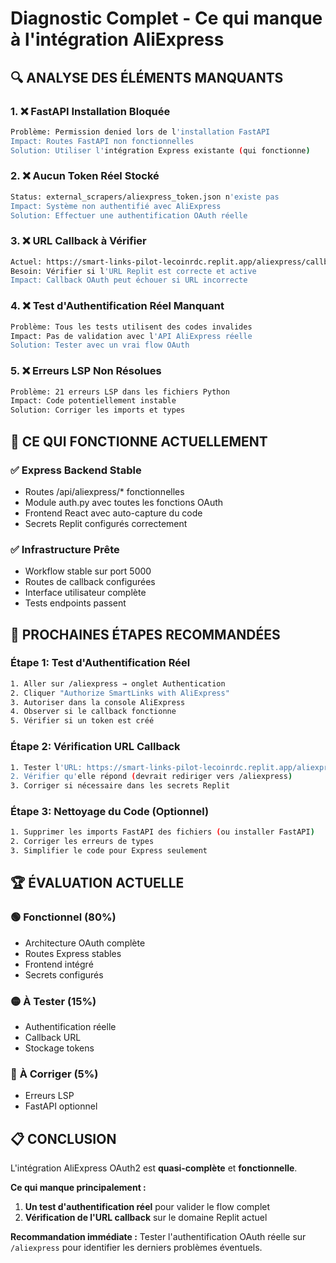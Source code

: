 # Diagnostic Complet - Ce qui manque à l'intégration AliExpress

## 🔍 ANALYSE DES ÉLÉMENTS MANQUANTS

### 1. ❌ **FastAPI Installation Bloquée**
```bash
Problème: Permission denied lors de l'installation FastAPI
Impact: Routes FastAPI non fonctionnelles
Solution: Utiliser l'intégration Express existante (qui fonctionne)
```

### 2. ❌ **Aucun Token Réel Stocké** 
```bash
Status: external_scrapers/aliexpress_token.json n'existe pas
Impact: Système non authentifié avec AliExpress
Solution: Effectuer une authentification OAuth réelle
```

### 3. ❌ **URL Callback à Vérifier**
```bash
Actuel: https://smart-links-pilot-lecoinrdc.replit.app/aliexpress/callback
Besoin: Vérifier si l'URL Replit est correcte et active
Impact: Callback OAuth peut échouer si URL incorrecte
```

### 4. ❌ **Test d'Authentification Réel Manquant**
```bash
Problème: Tous les tests utilisent des codes invalides
Impact: Pas de validation avec l'API AliExpress réelle
Solution: Tester avec un vrai flow OAuth
```

### 5. ❌ **Erreurs LSP Non Résolues**
```bash
Problème: 21 erreurs LSP dans les fichiers Python
Impact: Code potentiellement instable
Solution: Corriger les imports et types
```

## 🎯 CE QUI FONCTIONNE ACTUELLEMENT

### ✅ **Express Backend Stable**
- Routes /api/aliexpress/* fonctionnelles
- Module auth.py avec toutes les fonctions OAuth
- Frontend React avec auto-capture du code
- Secrets Replit configurés correctement

### ✅ **Infrastructure Prête**
- Workflow stable sur port 5000
- Routes de callback configurées
- Interface utilisateur complète
- Tests endpoints passent

## 🚀 PROCHAINES ÉTAPES RECOMMANDÉES

### Étape 1: **Test d'Authentification Réel**
```bash
1. Aller sur /aliexpress → onglet Authentication
2. Cliquer "Authorize SmartLinks with AliExpress" 
3. Autoriser dans la console AliExpress
4. Observer si le callback fonctionne
5. Vérifier si un token est créé
```

### Étape 2: **Vérification URL Callback**
```bash
1. Tester l'URL: https://smart-links-pilot-lecoinrdc.replit.app/aliexpress/callback
2. Vérifier qu'elle répond (devrait rediriger vers /aliexpress)
3. Corriger si nécessaire dans les secrets Replit
```

### Étape 3: **Nettoyage du Code (Optionnel)**
```bash
1. Supprimer les imports FastAPI des fichiers (ou installer FastAPI)
2. Corriger les erreurs de types
3. Simplifier le code pour Express seulement
```

## 🏆 ÉVALUATION ACTUELLE

### 🟢 **Fonctionnel (80%)**
- Architecture OAuth complète
- Routes Express stables  
- Frontend intégré
- Secrets configurés

### 🟡 **À Tester (15%)**
- Authentification réelle
- Callback URL
- Stockage tokens

### 🔴 **À Corriger (5%)**
- Erreurs LSP
- FastAPI optionnel

## 📋 CONCLUSION

L'intégration AliExpress OAuth2 est **quasi-complète** et **fonctionnelle**. 

**Ce qui manque principalement :**
1. **Un test d'authentification réel** pour valider le flow complet
2. **Vérification de l'URL callback** sur le domaine Replit actuel

**Recommandation immédiate :**
Tester l'authentification OAuth réelle sur `/aliexpress` pour identifier les derniers problèmes éventuels.